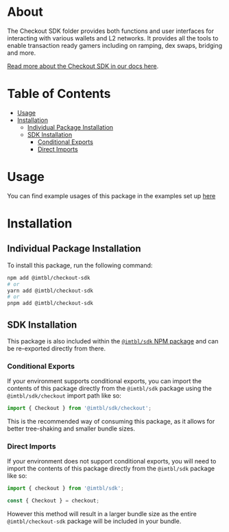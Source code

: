 # About

The Checkout SDK folder provides both functions and user interfaces for interacting with various wallets and L2 networks. It provides all the tools to enable transaction ready gamers including on ramping, dex swaps, bridging and more.

[Read more about the Checkout SDK in our docs here](https://docs.immutable.com/products/zkevm/checkout/).

# Table of Contents

- [Usage](#usage)
- [Installation](#installation)
  - [Individual Package Installation](#individual-package-installation)
  - [SDK Installation](#sdk-installation)
    - [Conditional Exports](#conditional-exports)
    - [Direct Imports](#direct-imports)

# Usage

You can find example usages of this package in the examples set up [here](https://github.com/immutable/ts-immutable-sdk/tree/main/examples/checkout)

# Installation

## Individual Package Installation

To install this package, run the following command:

```sh
npm add @imtbl/checkout-sdk
# or
yarn add @imtbl/checkout-sdk
# or
pnpm add @imtbl/checkout-sdk
```

## SDK Installation

This package is also included within the [`@imtbl/sdk` NPM package](https://www.npmjs.com/package/@imtbl/sdk) and can be re-exported directly from there.

### Conditional Exports

If your environment supports conditional exports, you can import the contents of this package directly from the `@imtbl/sdk` package using the `@imtbl/sdk/checkout` import path like so:

```ts
import { Checkout } from '@imtbl/sdk/checkout';
```

This is the recommended way of consuming this package, as it allows for better tree-shaking and smaller bundle sizes.

### Direct Imports

If your environment does not support conditional exports, you will need to import the contents of this package directly from the `@imtbl/sdk` package like so:

```ts
import { checkout } from '@imtbl/sdk';

const { Checkout } = checkout;
```

However this method will result in a larger bundle size as the entire `@imtbl/checkout-sdk` package will be included in your bundle.